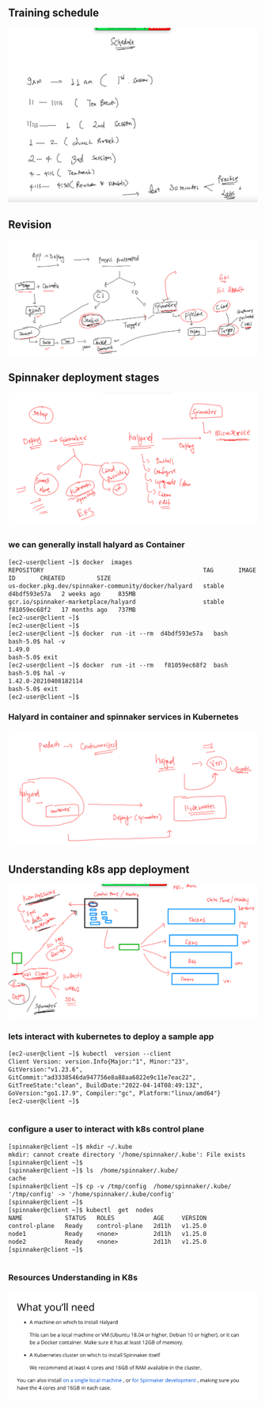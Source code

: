 ## Training schedule 

<img src="sch.png">

## Revision 

<img src="rev1.png">

## Spinnaker deployment stages

<img src="dep1.png">

### we can generally install halyard as Container 

```
[ec2-user@client ~]$ docker  images
REPOSITORY                                             TAG       IMAGE ID       CREATED         SIZE
us-docker.pkg.dev/spinnaker-community/docker/halyard   stable    d4bdf593e57a   2 weeks ago     835MB
gcr.io/spinnaker-marketplace/halyard                   stable    f81059ec68f2   17 months ago   737MB
[ec2-user@client ~]$ 
[ec2-user@client ~]$ 
[ec2-user@client ~]$ docker  run -it --rm  d4bdf593e57a   bash 
bash-5.0$ hal -v
1.49.0
bash-5.0$ exit
[ec2-user@client ~]$ docker  run -it --rm   f81059ec68f2  bash 
bash-5.0$ hal -v
1.42.0-20210408182114
bash-5.0$ exit
[ec2-user@client ~]$ 

```

### Halyard in container and spinnaker services in Kubernetes 

<img src="k8ssp.png">

## Understanding k8s app deployment 

<img src="appd.png">

### lets interact with kubernetes to deploy a sample app 

```
[ec2-user@client ~]$ kubectl  version --client 
Client Version: version.Info{Major:"1", Minor:"23", GitVersion:"v1.23.6", GitCommit:"ad3338546da947756e8a88aa6822e9c11e7eac22", GitTreeState:"clean", BuildDate:"2022-04-14T08:49:13Z", GoVersion:"go1.17.9", Compiler:"gc", Platform:"linux/amd64"}
[ec2-user@client ~]$ 


```

### configure a user to interact with k8s control plane 

```
[spinnaker@client ~]$ mkdir ~/.kube
mkdir: cannot create directory '/home/spinnaker/.kube': File exists
[spinnaker@client ~]$ 
[spinnaker@client ~]$ ls  /home/spinnaker/.kube/
cache
[spinnaker@client ~]$ cp -v /tmp/config  /home/spinnaker/.kube/
'/tmp/config' -> '/home/spinnaker/.kube/config'
[spinnaker@client ~]$ 
[spinnaker@client ~]$ kubectl  get  nodes
NAME            STATUS   ROLES           AGE     VERSION
control-plane   Ready    control-plane   2d11h   v1.25.0
node1           Ready    <none>          2d11h   v1.25.0
node2           Ready    <none>          2d11h   v1.25.0
[spinnaker@client ~]$ 


```

### Resources Understanding in K8s 

<img src="res.png">



